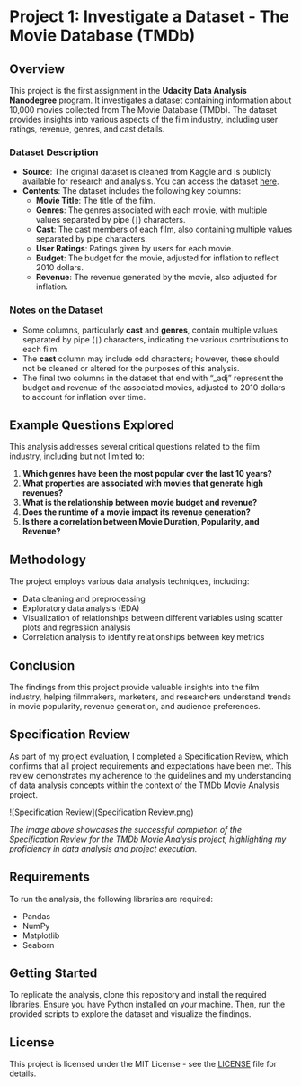 # Project 1: Investigate a Dataset - **The Movie Database (TMDb)**

## Overview

This project is the first assignment in the **Udacity Data Analysis Nanodegree** program. It investigates a dataset containing information about 10,000 movies collected from The Movie Database (TMDb). The dataset provides insights into various aspects of the film industry, including user ratings, revenue, genres, and cast details.

### Dataset Description

- **Source**: The original dataset is cleaned from Kaggle and is publicly available for research and analysis. You can access the dataset [here](https://www.kaggle.com/tmdb/tmdb-movie-metadata).
- **Contents**: The dataset includes the following key columns:
  - **Movie Title**: The title of the film.
  - **Genres**: The genres associated with each movie, with multiple values separated by pipe (`|`) characters.
  - **Cast**: The cast members of each film, also containing multiple values separated by pipe characters.
  - **User Ratings**: Ratings given by users for each movie.
  - **Budget**: The budget for the movie, adjusted for inflation to reflect 2010 dollars.
  - **Revenue**: The revenue generated by the movie, also adjusted for inflation.

### Notes on the Dataset

- Some columns, particularly **cast** and **genres**, contain multiple values separated by pipe (`|`) characters, indicating the various contributions to each film.
- The **cast** column may include odd characters; however, these should not be cleaned or altered for the purposes of this analysis.
- The final two columns in the dataset that end with “_adj” represent the budget and revenue of the associated movies, adjusted to 2010 dollars to account for inflation over time.

## Example Questions Explored

This analysis addresses several critical questions related to the film industry, including but not limited to:

1. **Which genres have been the most popular over the last 10 years?**
2. **What properties are associated with movies that generate high revenues?**
3. **What is the relationship between movie budget and revenue?**
4. **Does the runtime of a movie impact its revenue generation?**
5. **Is there a correlation between Movie Duration, Popularity, and Revenue?**

## Methodology

The project employs various data analysis techniques, including:

- Data cleaning and preprocessing
- Exploratory data analysis (EDA)
- Visualization of relationships between different variables using scatter plots and regression analysis
- Correlation analysis to identify relationships between key metrics

## Conclusion

The findings from this project provide valuable insights into the film industry, helping filmmakers, marketers, and researchers understand trends in movie popularity, revenue generation, and audience preferences.

## Specification Review

As part of my project evaluation, I completed a Specification Review, which confirms that all project requirements and expectations have been met. This review demonstrates my adherence to the guidelines and my understanding of data analysis concepts within the context of the TMDb Movie Analysis project.

![Specification Review](Specification Review.png)

*The image above showcases the successful completion of the Specification Review for the TMDb Movie Analysis project, highlighting my proficiency in data analysis and project execution.*

## Requirements

To run the analysis, the following libraries are required:

- Pandas
- NumPy
- Matplotlib
- Seaborn

## Getting Started

To replicate the analysis, clone this repository and install the required libraries. Ensure you have Python installed on your machine. Then, run the provided scripts to explore the dataset and visualize the findings.

## License

This project is licensed under the MIT License - see the [LICENSE](LICENSE) file for details.
